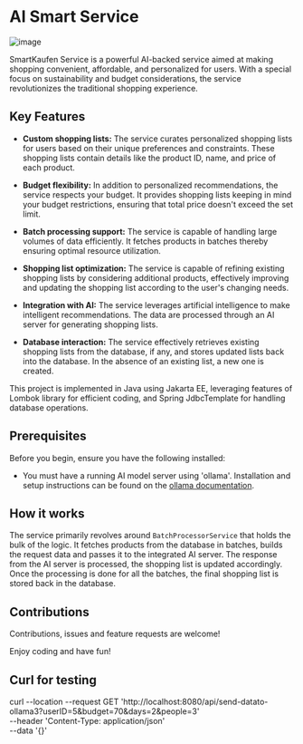 #  AI Smart Service
![image](https://github.com/user-attachments/assets/0f5cd8b0-19ca-421f-a8c4-fec5a1951410)



SmartKaufen Service is a powerful AI-backed service aimed at making shopping convenient, affordable, and personalized for users. With a special focus on sustainability and budget considerations, the service revolutionizes the traditional shopping experience.
## Key Features

- **Custom shopping lists:** The service curates personalized shopping lists for users based on their unique preferences and constraints. These shopping lists contain details like the product ID, name, and price of each product.

- **Budget flexibility:** In addition to personalized recommendations, the service respects your budget. It provides shopping lists keeping in mind your budget restrictions, ensuring that total price doesn't exceed the set limit.

- **Batch processing support:** The service is capable of handling large volumes of data efficiently. It fetches products in batches thereby ensuring optimal resource utilization.

- **Shopping list optimization:** The service is capable of refining existing shopping lists by considering additional products, effectively improving and updating the shopping list according to the user's changing needs.

- **Integration with AI:** The service leverages artificial intelligence to make intelligent recommendations. The data are processed through an AI server for generating shopping lists.

- **Database interaction:** The service effectively retrieves existing shopping lists from the database, if any, and stores updated lists back into the database. In the absence of an existing list, a new one is created.

This project is implemented in Java using Jakarta EE, leveraging features of Lombok library for efficient coding, and Spring JdbcTemplate for handling database operations.

## Prerequisites

Before you begin, ensure you have the following installed:

- You must have a running AI model server using 'ollama'. Installation and setup instructions can be found on the [ollama documentation](http://ollama.ai/doc/).
## How it works

The service primarily revolves around `BatchProcessorService` that holds the bulk of the logic. It fetches products from the database in batches, builds the request data and passes it to the integrated AI server. The response from the AI server is processed, the shopping list is updated accordingly. Once the processing is done for all the batches, the final shopping list is stored back in the database.

## Contributions

Contributions, issues and feature requests are welcome!

Enjoy coding and have fun!

## Curl for testing
 curl --location --request GET 'http://localhost:8080/api/send-datato-ollama3?userID=5&budget=70&days=2&people=3' \
 --header 'Content-Type: application/json' \
 --data '{}'
